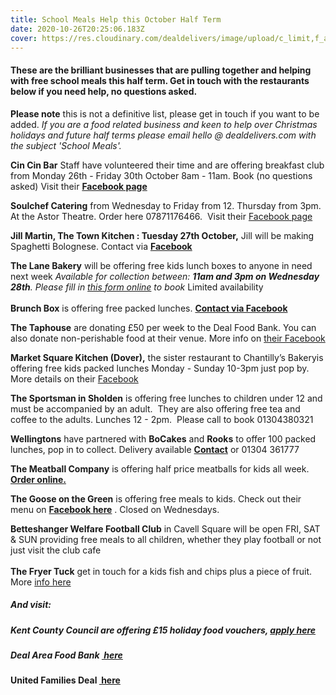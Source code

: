 ```yaml
---
title: School Meals Help this October Half Term
date: 2020-10-26T20:25:06.183Z
cover: https://res.cloudinary.com/dealdelivers/image/upload/c_limit,f_auto,q_80,w_500/v1603744762/free_school_meals_u8vumq.jpg
---
```

#### These are the brilliant businesses that are pulling together and helping with free school meals this half term. Get in touch with the restaurants below if you need help, no questions asked.

**Please note** this is not a definitive list, please get in touch if you want to be added. *If you are a food related business and keen to help over Christmas holidays and future half terms please email hello @ dealdelivers.com with the subject 'School Meals'.*

**Cin Cin Bar** Staff have volunteered their time and are offering breakfast club from Monday 26th - Friday 30th October 8am - 11am. Book (no questions asked) Visit their **[Facebook page](https://www.facebook.com/cincinbarandbistro)**

**Soulchef Catering** from Wednesday to Friday from 12. Thursday from 3pm. At the Astor Theatre. Order here 07871176466.  Visit their [Facebook page](https://www.facebook.com/Soulchefcatering/)

**Jill Martin, The Town Kitchen : Tuesday 27th October,** Jill will be making Spaghetti Bolognese. Contact via **[Facebook](https://www.facebook.com/TheDealTownKitchen/)** 

**The Lane Bakery** will be offering free kids lunch boxes to anyone in need next week *Available for collection between: **11am and 3pm on Wednesday 28th**. Please fill in [this form online](https://www.thelanebakery.co.uk/free-kids-meals) to book* Limited availability \
\
**Brunch Box** is offering free packed lunches. **[Contact via Facebook](https://www.facebook.com/82millhill)**

**The Taphouse** are donating £50 per week to the Deal Food Bank. You can also donate non-perishable food at their venue. More info on [their Facebook](https://www.facebook.com/thetaphousedeal)

**Market Square Kitchen (Dover),** the sister restaurant to Chantilly’s Bakeryis offering free kids packed lunches Monday - Sunday 10-3pm just pop by.  More details on their [Facebook](https://www.facebook.com/Themarketsquarekitchen)

**The Sportsman in Sholden** is offering free lunches to children under 12 and must be accompanied by an adult.  They are also offering free tea and coffee to the adults. Lunches 12 - 2pm.  Please call to book 01304380321

**Wellingtons** have partnered with **BoCakes** and **Rooks** to offer 100 packed lunches, pop in to collect. Delivery available **[Contact](http://www.apple.com)** or 01304 361777

**The Meatball Company** is offering half price meatballs for kids all week. **[Order online.](https://www.facebook.com/watch/TheMeatballCompanyDeal/)**

**The Goose on the Green** is offering free meals to kids. Check out their menu on **[Facebook here](https://www.facebook.com/GooseontheGreenCafe)** . Closed on Wednesdays.

**Betteshanger Welfare Football Club** in Cavell Square will be open FRI, SAT & SUN providing free meals to all children, whether they play football or not just visit the club cafe\
\
**The Fryer Tuck**  get in touch for a kids fish and chips plus a piece of fruit. More [info here](https://www.facebook.com/FryerTuckDeal)

##### And visit:

##### Kent County Council are offering £15 holiday food vouchers, [apply here](https://www.kent.gov.uk/education-and-children/schools/free-school-meals)

##### Deal Area Food Bank [ here](https://dealarea.foodbank.org.uk/)

**United Families Deal [ here](https://www.facebook.com/unitedfamilyuk)**